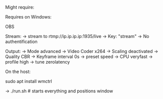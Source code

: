 Might require:

<!-- xhost +local:docker -->

Requires on Windows:

OBS

Stream:
-> stream to
rtmp://ip.ip.ip.ip:1935/live
-> Key: "stream"
-> No authentification

Output:
-> Mode advanced
-> Video Coder x264
-> Scaling deactivated
-> Quality CBR
-> Keyframe interval 0s
-> preset speed
-> CPU veryfast
-> profile high
-> tune zerolatency

On the host:

sudo apt install wmctrl

-> ./run.sh # starts everything and positions window
